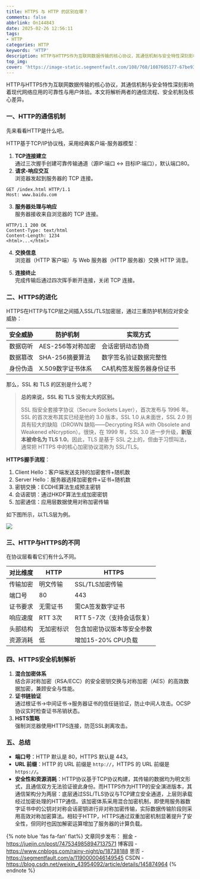```yaml
---
title: HTTPS 与 HTTP 的区别在哪？
comments: false
abbrlink: On144843
date: 2025-02-26 12:56:11
tags:
- HTTP
categories: HTTP
keywords: 'HTTP'
description: HTTP与HTTPS作为互联网数据传输的核心协议，其通信机制与安全特性深刻影响着现代网络应用的可靠性与用户体验。它们有什么不同？HTTPS到底安全在哪里？
top_img:
cover: 'https://image-static.segmentfault.com/108/760/1087605177-67be939e6f354_cover'
---
```

HTTP与HTTPS作为互联网数据传输的核心协议，其通信机制与安全特性深刻影响着现代网络应用的可靠性与用户体验。本文将解析两者的通信流程、安全机制及核心差异。

### 一、HTTP的通信机制

先来看看HTTP是什么吧。

HTTP基于TCP/IP协议栈，采用经典客户端-服务器模型：

1.  **TCP连接建立**\
    通过三次握手创建可靠传输通道（源IP:端口 ↔ 目标IP:端口），默认端口80。
2.  **请求-响应交互**\
    浏览器发起到服务器的 TCP 连接。

<!---->

    GET /index.html HTTP/1.1
    Host: www.baidu.com

3.  **服务器处理与响应**\
    服务器接收来自浏览器的 TCP 连接。

<!---->

    HTTP/1.1 200 OK
    Content-Type: text/html
    Content-Length: 1234
    <html>...</html>

4.  **交换信息**\
    浏览器（HTTP 客户端）与 Web 服务器（HTTP 服务器）交换 HTTP 消息。

5.  **连接终止**\
    完成传输后通过四次挥手断开连接，关闭 TCP 连接。

### 二、HTTPS的进化

HTTPS在HTTP与TCP层之间插入SSL/TLS加密层，通过三重防护机制应对安全威胁：

| 安全威胁 | 防护机制         | 实现方式          |
| ---- | ------------ | ------------- |
| 数据窃听 | AES-256等对称加密 | 会话密钥动态协商      |
| 数据篡改 | SHA-256摘要算法  | 数字签名验证数据完整性   |
| 身份伪造 | X.509数字证书体系  | CA机构签发服务器身份证书 |

那么，SSL 和 TLS 的区别是什么呢？

> **总的来说，SSL 和 TLS 没有太大的区别。**
>
> SSL 指安全套接字协议（Secure Sockets Layer），首次发布与 1996 年。SSL 的首次发布其实已经是他的 3.0 版本，SSL 1.0 从未面世，SSL 2.0 则具有较大的缺陷（DROWN 缺陷——Decrypting RSA with Obsolete and Weakened eNcryption）。很快，在 1999 年，SSL 3.0 进一步升级，**新版本被命名为 TLS 1.0**。因此，TLS 是基于 SSL 之上的，但由于习惯叫法，通常把 HTTPS 中的核心加密协议混称为 SSL/TLS。

**HTTPS握手流程**：

1.  Client Hello：客户端发送支持的加密套件+随机数
2.  Server Hello：服务器选择加密套件+证书+随机数
3.  密钥交换：ECDHE算法生成预主密钥
4.  会话密钥：通过HKDF算法生成加密密钥
5.  加密通信：应用层数据使用对称加密传输

如下图所示，以TLS层为例。

![](https://image-static.segmentfault.com/346/105/3461055431-67be938c8ec3b_fix732)


### 三、HTTP与HTTPS的不同

在协议层看看它们有什么不同。

| 对比维度 | HTTP   | HTTPS            |
| ---- | ------ | ---------------- |
| 传输加密 | 明文传输   | SSL/TLS加密传输      |
| 端口号  | 80     | 443              |
| 证书要求 | 无需证书   | 需CA签发数字证书        |
| 响应速度 | RTT 3次 | RTT 5-7次（支持会话恢复） |
| 头部结构 | 无加密标识  | 包含加密协议版本等安全参数    |
| 资源消耗 | 低      | 增加15-20% CPU负载   |

### 四、HTTPS安全机制解析

1.  **混合加密体系**\
    结合非对称加密（RSA/ECC）的安全密钥交换与对称加密（AES）的高效数据加密，兼顾安全与性能。
2.  **证书链验证**\
    通过根证书→中间证书→服务器证书的信任链验证，防止中间人攻击。OCSP协议实时检查证书吊销状态。
3.  **HSTS策略**\
    强制浏览器使用HTTPS连接，防范SSL剥离攻击。

### 五、总结

*   **端口号**：HTTP 默认是 80，HTTPS 默认是 443。
*   **URL 前缀**：HTTP 的 URL 前缀是 `http://`，HTTPS 的 URL 前缀是 `https://`。
*   **安全性和资源消耗**：HTTP协议基于TCP协议构建，其传输的数据均为明文形式，且通信双方无法验证彼此身份。而HTTPS作为HTTP的安全演进版本，其通信架构分为两层：底层通过SSL/TLS协议与TCP建立安全通道，上层则承载经过加密处理的HTTP通信。该加密体系采用混合加密机制，即使用服务器数字证书中的公钥对对称会话密钥进行非对称加密传输，实际数据传输阶段则采用高效对称加密算法。相较于HTTP，HTTPS通过双重加密机制显著提升了安全性，但同时也因加解密运算增加了服务器的计算负载。

{% note blue 'fas fa-fan' flat%}
文章同步发布：
掘金 - https://juejin.cn/post/7475349858947137571
博客园 - https://www.cnblogs.com/rainy-night/p/18738188
思否 - https://segmentfault.com/a/1190000046149545
CSDN - https://blog.csdn.net/weixin_43954092/article/details/145874964
{% endnote %}
